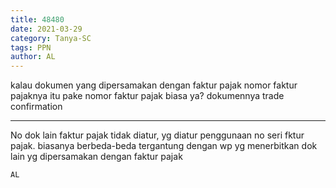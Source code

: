 ```yaml
---
title: 48480
date: 2021-03-29
category: Tanya-SC
tags: PPN
author: AL
---
```


kalau dokumen yang dipersamakan dengan faktur pajak nomor faktur pajaknya itu pake nomor faktur pajak biasa ya? dokumennya trade confirmation

---

No dok lain faktur pajak tidak diatur, yg diatur penggunaan no seri fktur pajak. biasanya berbeda-beda tergantung dengan wp yg menerbitkan dok lain yg dipersamakan dengan faktur pajak

`AL`
